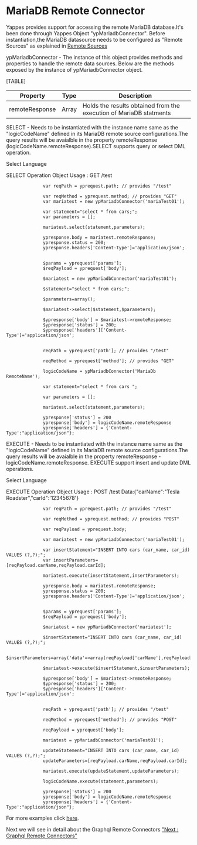 MariaDB Remote Connector
========================

Yappes provides support for accessing the remote MariaDB database.It's
been done through Yappes Object "ypMariadbConnector". Before
instantiation,the MariaDB datasource needs to be configured as "Remote
Sources" as explained in [Remote Sources](remote_sources)

ypMariadbConnector - The instance of this object provides methods and
properties to handle the remote data sources. Below are the methods
exposed by the instance of ypMariadbConnector object.

[TABLE]

| Property       | Type  | Description                                                        |
|----------------|-------|--------------------------------------------------------------------|
| remoteResponse | Array | Holds the results obtained from the execution of MariaDB statments |

SELECT - Needs to be instantiated with the instance name same as the
"logicCodeName" defined in its MariaDB remote source configurations.The
query results will be avaialble in the property remoteResponse
(logicCodeName.remoteResponse).SELECT supports query or select DML
operation.

Select Language

SELECT Operation Object Usage : GET /test

              
                  var reqPath = yprequest.path; // provides "/test"

                  var reqMethod = yprequest.method; // provides "GET"
                  var mariatest = new ypMariadbConnector('mariaTest01');

                  var statement="select * from cars;";
                  var parameters = [];

                  mariatest.select(statement,parameters);

                  ypresponse.body = mariatest.remoteResponse;
                  ypresponse.status = 200; 
                  ypresponse.headers['Content-Type']='application/json';
              
              
                  $params = yprequest['params'];
                  $reqPayload = yprequest['body'];
                  
                  $mariatest = new ypMariadbConnector('mariaTest01');

                  $statement="select * from cars;";
                  
                  $parameters=array();
                  
                  $mariatest->select($statement,$parameters);
                  
                  $ypresponse['body'] = $mariatest->remoteResponse; 
                  $ypresponse['status'] = 200; 
                  $ypresponse['headers']['Content-Type']='application/json';              
              
              
                  reqPath = yprequest['path']; // provides "/test"
                  
                  reqMethod = yprequest['method']; // provides "GET"
                  
                  logicCodeName = ypMariadbConnector('MariaDb RemoteName');
                  
                  var statement="select * from cars ";
                  
                  var parameters = [];
                  
                  mariatest.select(statement,parameters);
                  
                  ypresponse['status'] = 200
                  ypresponse['body'] = logicCodeName.remoteResponse
                  ypresponse['headers'] = {'Content-Type':"application/json"};
                       
            

EXECUTE - Needs to be instantiated with the instance name same as the
"logicCodeName" defined in its MariaDB remote source configurations.The
query results will be avaialble in the property remoteResponse -
logicCodeName.remoteResponse. EXECUTE support insert and update DML
operations.

Select Language

EXECUTE Operation Object Usage : POST /test Data:{"carName":"Tesla
Roadster","carId":'12345678'}

              
                  var reqPath = yprequest.path; // provides "/test"

                  var reqMethod = yprequest.method; // provides "POST"

                  var reqPayload = yprequest.body;

                  var mariatest = new ypMariadbConnector('mariaTest01');

                  var insertStatement="INSERT INTO cars (car_name, car_id) VALUES (?,?);";
                  var insertParameters=[reqPayload.carName,reqPayload.carId];
                  
                  mariatest.execute(insertStatement,insertParameters);

                  ypresponse.body = mariatest.remoteResponse;
                  ypresponse.status = 200; 
                  ypresponse.headers['Content-Type']='application/json';
              
              
                  $params = yprequest['params'];
                  $reqPayload = yprequest['body'];

                  $mariatest = new ypMariadbConnector('mariatest');

                  $insertStatement="INSERT INTO cars (car_name, car_id) VALUES (?,?);";

                  $insertParameters=array('data'=>array(reqPayload['carName'],reqPayload['carId']),'bind'=>'ss');

                  $mariatest->execute($insertStatement,$insertParameters);
                  
                  $ypresponse['body'] = $mariatest->remoteResponse; 
                  $ypresponse['status'] = 200; 
                  $ypresponse['headers']['Content-Type']='application/json';              
              
             
                  reqPath = yprequest['path']; // provides "/test"
                  
                  reqMethod = yprequest['method']; // provides "POST"
                  
                  reqPayload = yprequest['body'];
                  
                  mariatest = ypMariadbConnector('mariaTest01');
                  
                  updateStatement="INSERT INTO cars (car_name, car_id) VALUES (?,?);";
                  updateParameters=[reqPayload.carName,reqPayload.carId];
                  
                  mariatest.execute(updateStatement,updateParameters);
                  
                  logicCodeName.execute(statement,parameters);
                  
                  ypresponse['status'] = 200
                  ypresponse['body'] = logicCodeName.remoteResponse
                  ypresponse['headers'] = {'Content-Type':"application/json"};
                         
            

For more examples click
[here](https://github.com/yappes-technologies/logic-examples).

Next we will see in detail about the Graphql Remote Connectors ["Next :
Graphql Remote Connectors"](graph_remote_connt)
